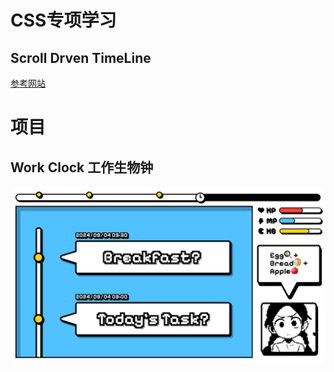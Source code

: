 
# CSS专项学习

## Scroll Drven TimeLine

[参考网站](https://segmentfault.com/a/1190000044039882)


# 项目

## Work Clock 工作生物钟

![](./screenshot/workClock.png)